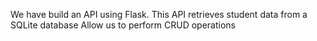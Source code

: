 We have build an API using Flask. 
This API retrieves student data from a SQLite database
Allow us to perform CRUD operations